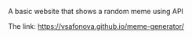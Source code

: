 
A basic website that shows a random meme using API

The link: https://vsafonova.github.io/meme-generator/
